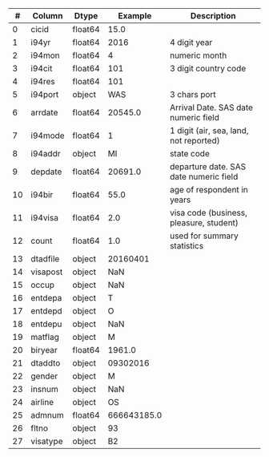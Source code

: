 

| #  | Column   | Dtype   | Example     | Description                             |
|----|----------|---------|-------------|-----------------------------------------|
| 0  | cicid    | float64 | 15.0        |                                         |
| 1  | i94yr    | float64 | 2016        | 4 digit year                            |
| 2  | i94mon   | float64 | 4           | numeric month                           |
| 3  | i94cit   | float64 | 101         | 3 digit country code                    |
| 4  | i94res   | float64 | 101         |                                         |
| 5  | i94port  | object  | WAS         | 3 chars port                            |
| 6  | arrdate  | float64 | 20545.0     | Arrival Date. SAS date numeric field    |
| 7  | i94mode  | float64 | 1           | 1 digit (air, sea, land, not reported)  |
| 8  | i94addr  | object  | MI          | state code                              |
| 9  | depdate  | float64 | 20691.0     | departure date. SAS date numeric field  |
| 10 | i94bir   | float64 | 55.0        | age of respondent in years              |
| 11 | i94visa  | float64 | 2.0         | visa code (business, pleasure, student) |
| 12 | count    | float64 | 1.0         | used for summary statistics             |
| 13 | dtadfile | object  | 20160401    |                                         |
| 14 | visapost | object  | NaN         |                                         |
| 15 | occup    | object  | NaN         |                                         |
| 16 | entdepa  | object  | T           |                                         |
| 17 | entdepd  | object  | O           |                                         |
| 18 | entdepu  | object  | NaN         |                                         |
| 19 | matflag  | object  | M           |                                         |
| 20 | biryear  | float64 | 1961.0      |                                         |
| 21 | dtaddto  | object  | 09302016    |                                         |
| 22 | gender   | object  | M           |                                         |
| 23 | insnum   | object  | NaN         |                                         |
| 24 | airline  | object  | OS          |                                         |
| 25 | admnum   | float64 | 666643185.0 |                                         |
| 26 | fltno    | object  | 93          |                                         |
| 27 | visatype | object  | B2          |                                         |
